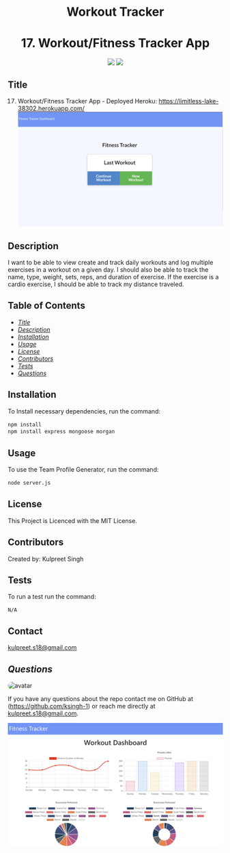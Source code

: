 <h1 align="center">Workout Tracker</h1>

<h1 align="center">17. Workout/Fitness Tracker App</h1>
<p align="center" margin="50px">
    <a>
    <img src="https://img.shields.io/badge/Creator-KSingh-orange"/>
    </a>
    <a>
    <img src="https://img.shields.io/badge/Student-SMU-red"/>
    </a>
</p>

## Title
17. Workout/Fitness Tracker App - Deployed Heroku: https://limitless-lake-38302.herokuapp.com/
![Screenshot](https://github.com/ksingh-1/17.-Fitness-Tracker/blob/master/images/FTfront.JPG)

## Description
I want to be able to view create and track daily workouts and log multiple exercises in a workout on a given day. 
I should also be able to track the name, type, weight, sets, reps, and duration of exercise. 
If the exercise is a cardio exercise, I should be able to track my distance traveled.

## Table of Contents
* *[Title](#title)*
* *[Description](#description)*
* *[Installation](#installation)*
* *[Usage](#usage)*
* *[License](#license)*
* *[Contributors](#contributors)*
* *[Tests](#tests)*
* *[Questions](#questions)*


## Installation
To Install necessary dependencies, run the command:
```sh
npm install
npm install express mongoose morgan
```

## Usage
To use the Team Profile Generator, run the command:
```sh
node server.js
```

## License
This Project is Licenced with the MIT License.


## Contributors
Created by:
Kulpreet Singh

## Tests
To run a test run the command:
```
N/A
```

## Contact
kulpreet.s18@gmail.com


## *Questions*
<img src="https://avatars1.githubusercontent.com/u/62266210?v=4" alt="avatar" style="border-radius: 15px" width="60"/>

If you have any questions about the repo contact me on GitHub at (https://github.com/ksingh-1)
or reach me directly at <kulpreet.s18@gmail.com>.

![final-screen](https://github.com/ksingh-1/17.-Fitness-Tracker/blob/master/images/WorkoutDashboard.JPG)
